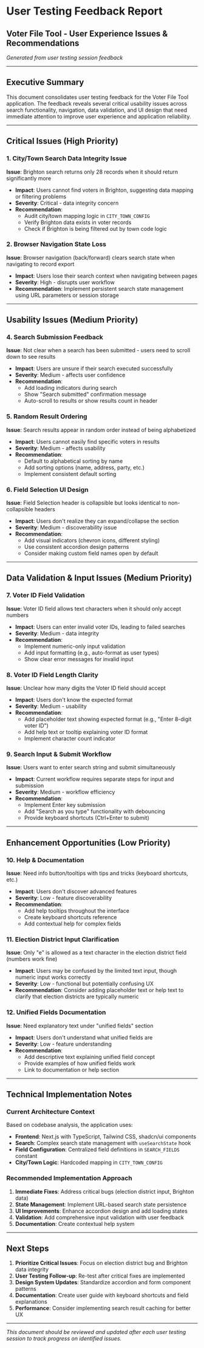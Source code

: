 # User Testing Feedback Report

## Voter File Tool - User Experience Issues & Recommendations

_Generated from user testing session feedback_

---

## Executive Summary

This document consolidates user testing feedback for the Voter File Tool application. The feedback reveals several critical usability issues across search functionality, navigation, data validation, and UI design that need immediate attention to improve user experience and application reliability.

---

## Critical Issues (High Priority)

### 1. **City/Town Search Data Integrity Issue**

**Issue**: Brighton search returns only 28 records when it should return significantly more

- **Impact**: Users cannot find voters in Brighton, suggesting data mapping or filtering problems
- **Severity**: Critical - data integrity concern
- **Recommendation**:
  - Audit city/town mapping logic in `CITY_TOWN_CONFIG`
  - Verify Brighton data exists in voter records
  - Check if Brighton is being filtered out by town code logic

### 2. **Browser Navigation State Loss**

**Issue**: Browser navigation (back/forward) clears search state when navigating to record export

- **Impact**: Users lose their search context when navigating between pages
- **Severity**: High - disrupts user workflow
- **Recommendation**: Implement persistent search state management using URL parameters or session storage

---

## Usability Issues (Medium Priority)

### 4. **Search Submission Feedback**

**Issue**: Not clear when a search has been submitted - users need to scroll down to see results

- **Impact**: Users are unsure if their search executed successfully
- **Severity**: Medium - affects user confidence
- **Recommendation**:
  - Add loading indicators during search
  - Show "Search submitted" confirmation message
  - Auto-scroll to results or show results count in header

### 5. **Random Result Ordering**

**Issue**: Search results appear in random order instead of being alphabetized

- **Impact**: Users cannot easily find specific voters in results
- **Severity**: Medium - affects usability
- **Recommendation**:
  - Default to alphabetical sorting by name
  - Add sorting options (name, address, party, etc.)
  - Implement consistent default sorting

### 6. **Field Selection UI Design**

**Issue**: Field Selection header is collapsible but looks identical to non-collapsible headers

- **Impact**: Users don't realize they can expand/collapse the section
- **Severity**: Medium - discoverability issue
- **Recommendation**:
  - Add visual indicators (chevron icons, different styling)
  - Use consistent accordion design patterns
  - Consider making custom field names open by default

---

## Data Validation & Input Issues (Medium Priority)

### 7. **Voter ID Field Validation**

**Issue**: Voter ID field allows text characters when it should only accept numbers

- **Impact**: Users can enter invalid voter IDs, leading to failed searches
- **Severity**: Medium - data integrity
- **Recommendation**:
  - Implement numeric-only input validation
  - Add input formatting (e.g., auto-format as user types)
  - Show clear error messages for invalid input

### 8. **Voter ID Field Length Clarity**

**Issue**: Unclear how many digits the Voter ID field should accept

- **Impact**: Users don't know the expected format
- **Severity**: Medium - usability
- **Recommendation**:
  - Add placeholder text showing expected format (e.g., "Enter 8-digit voter ID")
  - Add help text or tooltip explaining voter ID format
  - Implement character count indicator

### 9. **Search Input & Submit Workflow**

**Issue**: Users want to enter search string and submit simultaneously

- **Impact**: Current workflow requires separate steps for input and submission
- **Severity**: Medium - workflow efficiency
- **Recommendation**:
  - Implement Enter key submission
  - Add "Search as you type" functionality with debouncing
  - Provide keyboard shortcuts (Ctrl+Enter to submit)

---

## Enhancement Opportunities (Low Priority)

### 10. **Help & Documentation**

**Issue**: Need info button/tooltips with tips and tricks (keyboard shortcuts, etc.)

- **Impact**: Users don't discover advanced features
- **Severity**: Low - feature discoverability
- **Recommendation**:
  - Add help tooltips throughout the interface
  - Create keyboard shortcuts reference
  - Add contextual help for complex fields

### 11. **Election District Input Clarification**

**Issue**: Only "e" is allowed as a text character in the election district field (numbers work fine)

- **Impact**: Users may be confused by the limited text input, though numeric input works correctly
- **Severity**: Low - functional but potentially confusing UX
- **Recommendation**: Consider adding placeholder text or help text to clarify that election districts are typically numeric

### 12. **Unified Fields Documentation**

**Issue**: Need explanatory text under "unified fields" section

- **Impact**: Users don't understand what unified fields are
- **Severity**: Low - feature understanding
- **Recommendation**:
  - Add descriptive text explaining unified field concept
  - Provide examples of how unified fields work
  - Link to documentation or help section

---

## Technical Implementation Notes

### Current Architecture Context

Based on codebase analysis, the application uses:

- **Frontend**: Next.js with TypeScript, Tailwind CSS, shadcn/ui components
- **Search**: Complex search state management with `useSearchState` hook
- **Field Configuration**: Centralized field definitions in `SEARCH_FIELDS` constant
- **City/Town Logic**: Hardcoded mapping in `CITY_TOWN_CONFIG`

### Recommended Implementation Approach

1. **Immediate Fixes**: Address critical bugs (election district input, Brighton data)
2. **State Management**: Implement URL-based search state persistence
3. **UI Improvements**: Enhance accordion design and add loading states
4. **Validation**: Add comprehensive input validation with user feedback
5. **Documentation**: Create contextual help system

---

## Next Steps

1. **Prioritize Critical Issues**: Focus on election district bug and Brighton data integrity
2. **User Testing Follow-up**: Re-test after critical fixes are implemented
3. **Design System Updates**: Standardize accordion and form component patterns
4. **Documentation**: Create user guide with keyboard shortcuts and field explanations
5. **Performance**: Consider implementing search result caching for better UX

---

_This document should be reviewed and updated after each user testing session to track progress on identified issues._
